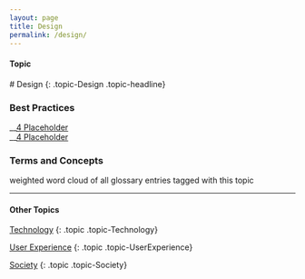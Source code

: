 ```yaml
---
layout: page
title: Design
permalink: /design/
---
```


<h4 class="strap">Topic</h4>
# Design
{: .topic-Design .topic-headline}

### Best Practices
__[4 Placeholder](/4-placeholder/)\
__[4 Placeholder](/4-placeholder/)

### Terms and Concepts

weighted word cloud of all glossary entries tagged with this topic

<hr class="panel-line">
<h4>Other Topics</h4>

 <a href="/technology/">Technology</a>
{: .topic .topic-Technology}

<a href="/ux/">User Experience</a>
{: .topic .topic-UserExperience}

<a href="/society/">Society</a>
{: .topic .topic-Society}
